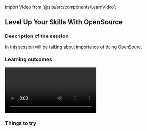 import Video from '@site/src/components/LearnVideo';

## Level Up Your Skills With OpenSource

### Description of the session

In this session will be talking about importance of doing OpenSoure.

### Learning outcomes



<Video link="https://youtube.com/embed/0z7tig9kg34"></Video>

### Things to try